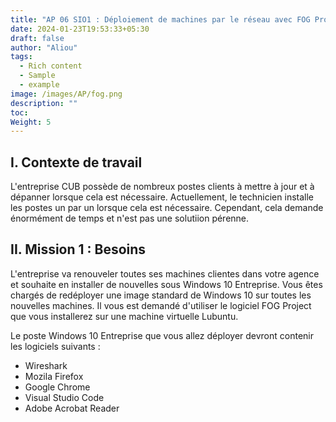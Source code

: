 ```yaml
---
title: "AP 06 SIO1 : Déploiement de machines par le réseau avec FOG Project"
date: 2024-01-23T19:53:33+05:30
draft: false
author: "Aliou"
tags:
  - Rich content
  - Sample
  - example
image: /images/AP/fog.png
description: ""
toc: 
Weight: 5
---
```


## I. Contexte de travail

L'entreprise CUB possède de nombreux postes clients à mettre à jour et à dépanner lorsque cela est nécessaire. Actuellement, le technicien installe les postes un par un lorsque cela est nécessaire. Cependant, cela demande énormément de temps et n'est pas une solutiion pérenne.

## II. Mission 1 : Besoins

L'entreprise va renouveler toutes ses machines clientes dans votre agence  et souhaite en installer de nouvelles sous Windows 10 Entreprise. Vous êtes chargés de redéployer une image standard de Windows 10 sur toutes les nouvelles machines. Il vous est demandé d'utiliser le logiciel FOG Project que vous installerez sur une machine virtuelle Lubuntu.

Le poste  Windows 10 Entreprise que vous allez déployer devront contenir les logiciels suivants : 
- Wireshark
- Mozila Firefox
- Google Chrome
- Visual Studio Code
- Adobe Acrobat Reader

